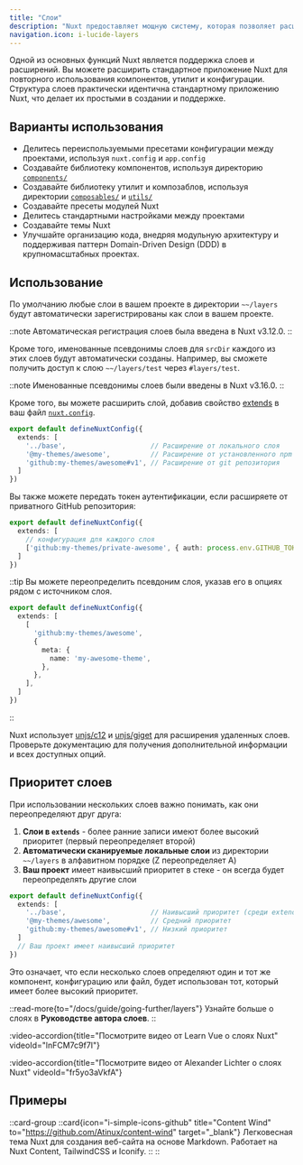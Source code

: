```yaml
---
title: "Слои"
description: "Nuxt предоставляет мощную систему, которая позволяет расширять стандартные файлы, конфигурации и многое другое."
navigation.icon: i-lucide-layers
---
```


Одной из основных функций Nuxt является поддержка слоев и расширений. Вы можете расширить стандартное приложение Nuxt для повторного использования компонентов, утилит и конфигурации. Структура слоев практически идентична стандартному приложению Nuxt, что делает их простыми в создании и поддержке.

## Варианты использования

- Делитесь переиспользуемыми пресетами конфигурации между проектами, используя `nuxt.config` и `app.config`
- Создавайте библиотеку компонентов, используя директорию [`components/`](/docs/guide/directory-structure/components)
- Создавайте библиотеку утилит и композаблов, используя директории [`composables/`](/docs/guide/directory-structure/composables) и [`utils/`](/docs/guide/directory-structure/utils)
- Создавайте пресеты модулей Nuxt
- Делитесь стандартными настройками между проектами
- Создавайте темы Nuxt
- Улучшайте организацию кода, внедряя модульную архитектуру и поддерживая паттерн Domain-Driven Design (DDD) в крупномасштабных проектах.

## Использование

По умолчанию любые слои в вашем проекте в директории `~~/layers` будут автоматически зарегистрированы как слои в вашем проекте.

::note
Автоматическая регистрация слоев была введена в Nuxt v3.12.0.
::

Кроме того, именованные псевдонимы слоев для `srcDir` каждого из этих слоев будут автоматически созданы. Например, вы сможете получить доступ к слою `~~/layers/test` через `#layers/test`.

::note
Именованные псевдонимы слоев были введены в Nuxt v3.16.0.
::

Кроме того, вы можете расширить слой, добавив свойство [extends](/docs/api/nuxt-config#extends) в ваш файл [`nuxt.config`](/docs/guide/directory-structure/nuxt-config).

```ts [nuxt.config.ts]
export default defineNuxtConfig({
  extends: [
    '../base',                     // Расширение от локального слоя
    '@my-themes/awesome',          // Расширение от установленного npm пакета
    'github:my-themes/awesome#v1', // Расширение от git репозитория
  ]
})
```

Вы также можете передать токен аутентификации, если расширяете от приватного GitHub репозитория:

```ts [nuxt.config.ts]
export default defineNuxtConfig({
  extends: [
    // конфигурация для каждого слоя
    ['github:my-themes/private-awesome', { auth: process.env.GITHUB_TOKEN }]
  ]
})
```

::tip
Вы можете переопределить псевдоним слоя, указав его в опциях рядом с источником слоя.

```ts [nuxt.config.ts]
export default defineNuxtConfig({
  extends: [
    [
      'github:my-themes/awesome',
      { 
        meta: {
          name: 'my-awesome-theme',
        },
      },
    ],
  ]
})
```

::

Nuxt использует [unjs/c12](https://c12.unjs.io) и [unjs/giget](https://giget.unjs.io) для расширения удаленных слоев. Проверьте документацию для получения дополнительной информации и всех доступных опций.

## Приоритет слоев

При использовании нескольких слоев важно понимать, как они переопределяют друг друга:

1. **Слои в `extends`** - более ранние записи имеют более высокий приоритет (первый переопределяет второй)
2. **Автоматически сканируемые локальные слои** из директории `~~/layers` в алфавитном порядке (Z переопределяет A)  
3. **Ваш проект** имеет наивысший приоритет в стеке - он всегда будет переопределять другие слои

```ts [nuxt.config.ts]
export default defineNuxtConfig({
  extends: [
    '../base',                     // Наивысший приоритет (среди extends)
    '@my-themes/awesome',          // Средний приоритет
    'github:my-themes/awesome#v1', // Низкий приоритет
  ]
  // Ваш проект имеет наивысший приоритет
})
```

Это означает, что если несколько слоев определяют один и тот же компонент, конфигурацию или файл, будет использован тот, который имеет более высокий приоритет.

::read-more{to="/docs/guide/going-further/layers"}
Узнайте больше о слоях в **Руководстве автора слоев**.
::

:video-accordion{title="Посмотрите видео от Learn Vue о слоях Nuxt" videoId="lnFCM7c9f7I"}

:video-accordion{title="Посмотрите видео от Alexander Lichter о слоях Nuxt" videoId="fr5yo3aVkfA"}

## Примеры

::card-group
  ::card{icon="i-simple-icons-github" title="Content Wind" to="https://github.com/Atinux/content-wind" target="_blank"}
  Легковесная тема Nuxt для создания веб-сайта на основе Markdown. Работает на Nuxt Content, TailwindCSS и Iconify.
  ::
::